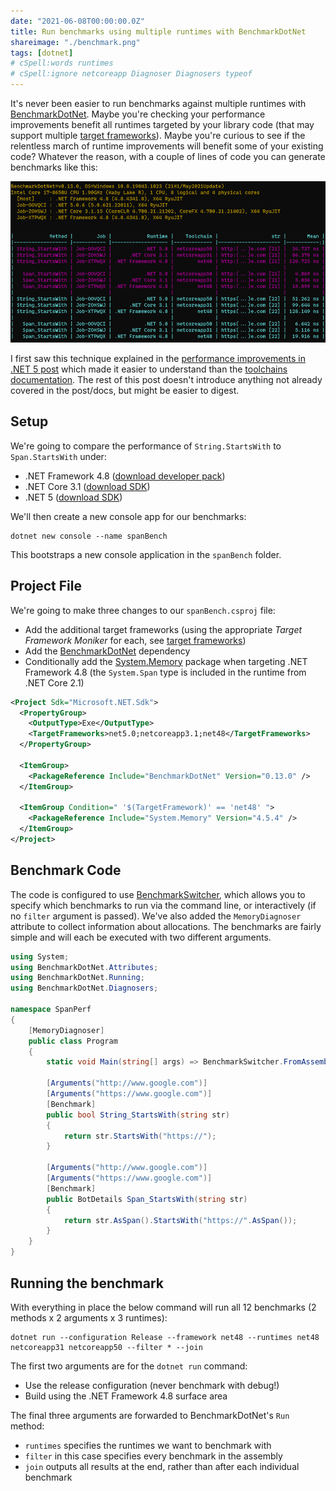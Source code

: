 ```yaml
---
date: "2021-06-08T00:00:00.0Z"
title: Run benchmarks using multiple runtimes with BenchmarkDotNet
shareimage: "./benchmark.png"
tags: [dotnet]
# cSpell:words runtimes
# cSpell:ignore netcoreapp Diagnoser Diagnosers typeof
---
```


It's never been easier to run benchmarks against multiple runtimes with [BenchmarkDotNet]. Maybe you're checking your performance improvements benefit all runtimes targeted by your library code (that may support multiple [target frameworks]). Maybe you're curious to see if the relentless march of runtime improvements will benefit some of your existing code? Whatever the reason, with a couple of lines of code you can generate benchmarks like this:

![BenchmarkDotNet results](./benchmark.png)

I first saw this technique explained in the [performance improvements in .NET 5 post] which made it easier to understand than the [toolchains documentation]. The rest of this post doesn't introduce anything not already covered in the post/docs, but might be easier to digest.

## Setup

We're going to compare the performance of `String.StartsWith` to `Span.StartsWith` under:

- .NET Framework 4.8 ([download developer pack][net48 sdk])
- .NET Core 3.1 ([download SDK][net31 sdk])
- .NET 5 ([download SDK][net5 sdk])

We'll then create a new console app for our benchmarks:

```shell
dotnet new console --name spanBench
```

This bootstraps a new console application in the `spanBench` folder.

## Project File

We're going to make three changes to our `spanBench.csproj` file:

- Add the additional target frameworks (using the appropriate _Target Framework Moniker_ for each, see [target frameworks])
- Add the [BenchmarkDotNet] dependency
- Conditionally add the [System.Memory] package when targeting .NET Framework 4.8 (the `System.Span` type is included in the runtime from .NET Core 2.1)

```xml
<Project Sdk="Microsoft.NET.Sdk">
  <PropertyGroup>
    <OutputType>Exe</OutputType>
    <TargetFrameworks>net5.0;netcoreapp3.1;net48</TargetFrameworks>
  </PropertyGroup>

  <ItemGroup>
    <PackageReference Include="BenchmarkDotNet" Version="0.13.0" />
  </ItemGroup>

  <ItemGroup Condition=" '$(TargetFramework)' == 'net48' ">
    <PackageReference Include="System.Memory" Version="4.5.4" />
  </ItemGroup>
</Project>
```

## Benchmark Code

The code is configured to use [BenchmarkSwitcher], which allows you to specify which benchmarks to run via the command line, or interactively (if no `filter` argument is passed). We've also added the `MemoryDiagnoser` attribute to collect information about allocations. The benchmarks are fairly simple and will each be executed with two different arguments.

```csharp
using System;
using BenchmarkDotNet.Attributes;
using BenchmarkDotNet.Running;
using BenchmarkDotNet.Diagnosers;

namespace SpanPerf
{
    [MemoryDiagnoser]
    public class Program
    {
        static void Main(string[] args) => BenchmarkSwitcher.FromAssemblies(new[] { typeof(Program).Assembly }).Run(args);

        [Arguments("http://www.google.com")]
        [Arguments("https://www.google.com")]
        [Benchmark]
        public bool String_StartsWith(string str)
        {
            return str.StartsWith("https://");
        }

        [Arguments("http://www.google.com")]
        [Arguments("https://www.google.com")]
        [Benchmark]
        public BotDetails Span_StartsWith(string str)
        {
            return str.AsSpan().StartsWith("https://".AsSpan());
        }
    }
}
```

## Running the benchmark

With everything in place the below command will run all 12 benchmarks (2 methods x 2 arguments x 3 runtimes):

```shell
dotnet run --configuration Release --framework net48 --runtimes net48 netcoreapp31 netcoreapp50 --filter * --join
```

The first two arguments are for the `dotnet run` command:

- Use the release configuration (never benchmark with debug!)
- Build using the .NET Framework 4.8 surface area

The final three arguments are forwarded to BenchmarkDotNet's `Run` method:

- `runtimes` specifies the runtimes we want to benchmark with
- `filter` in this case specifies every benchmark in the assembly
- `join` outputs all results at the end, rather than after each individual benchmark

[target frameworks]: https://docs.microsoft.com/en-us/dotnet/standard/frameworks
[benchmarkdotnet]: https://benchmarkdotnet.org/
[performance improvements in .net 5 post]: https://devblogs.microsoft.com/dotnet/performance-improvements-in-net-5/
[toolchains documentation]: https://benchmarkdotnet.org/articles/configs/toolchains.html
[net5 sdk]: https://dotnet.microsoft.com/download/dotnet/5.0
[net31 sdk]: https://dotnet.microsoft.com/download/dotnet/3.1
[net48 sdk]: https://dotnet.microsoft.com/download/dotnet-framework/net48
[system.memory]: https://www.nuget.org/packages/System.Memory/
[benchmarkswitcher]: https://benchmarkdotnet.org/articles/guides/how-to-run.html#benchmarkswitcher
